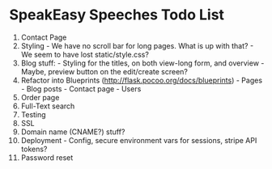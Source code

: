SpeakEasy Speeches Todo List
============================

  1. Contact Page
  2. Styling
    - We have no scroll bar for long pages. What is up with that?
    - We seem to have lost static/style.css?
  3. Blog stuff:
    - Styling for the titles, on both view-long form, and overview
    - Maybe, preview button on the edit/create screen?
  4. Refactor into Blueprints (http://flask.pocoo.org/docs/blueprints)
    - Pages
    - Blog posts
    - Contact page
    - Users
  5. Order page
  6. Full-Text search
  7. Testing
  8. SSL
  9. Domain name (CNAME?) stuff?
  10. Deployment
    - Config, secure environment vars for sessions, stripe API tokens?
  11. Password reset
